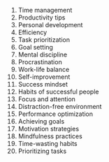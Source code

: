 1. Time management
2. Productivity tips
3. Personal development
4. Efficiency
5. Task prioritization
6. Goal setting
7. Mental discipline
8. Procrastination
9. Work-life balance
10. Self-improvement
11. Success mindset
12. Habits of successful people
13. Focus and attention
14. Distraction-free environment
15. Performance optimization
16. Achieving goals
17. Motivation strategies
18. Mindfulness practices
19. Time-wasting habits
20. Prioritizing tasks
